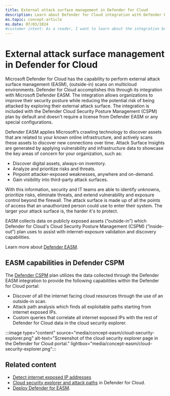 ```yaml
---
title: External attack surface management in Defender for Cloud
description: Learn about Defender for Cloud integration with Defender External attack surface management (EASM) to enhance security and reduce the risk of attacks.
ms.topic: concept-article
ms.date: 07/03/2024
#customer intent: As a reader, I want to learn about the integration between Defender for Cloud and Defender External attack surface management (EASM) so that I can enhance my organization's security.
---
```


# External attack surface management in Defender for Cloud

Microsoft Defender for Cloud has the capability to perform external attack surface management (EASM), (outside-in) scans on multicloud environments. Defender for Cloud accomplishes this through its integration with Microsoft Defender EASM. The integration allows organizations to improve their security posture while reducing the potential risk of being attacked by exploring their external attack surface. The integration is included with the Defender Cloud Security Posture Management (CSPM) plan by default and doesn't require a license from Defender EASM or any special configurations.

Defender EASM applies Microsoft’s crawling technology to discover assets that are related to your known online infrastructure, and actively scans these assets to discover new connections over time. Attack Surface Insights are generated by applying vulnerability and infrastructure data to showcase the key areas of concern for your organization, such as:

- Discover digital assets, always-on inventory.
- Analyze and prioritize risks and threats.
- Pinpoint attacker-exposed weaknesses, anywhere and on-demand.
- Gain visibility into third-party attack surfaces.

With this information, security and IT teams are able to identify unknowns, prioritize risks, eliminate threats, and extend vulnerability and exposure control beyond the firewall. The attack surface is made up of all the points of access that an unauthorized person could use to enter their system. The larger your attack surface is, the harder it's to protect.

EASM collects data on publicly exposed assets (“outside-in”) which Defender for Cloud's  Cloud Security Posture Management (CSPM) (“inside-out”) plan uses to assist with internet-exposure validation and discovery capabilities.

Learn more about [Defender EASM](../external-attack-surface-management/overview.md).

## EASM capabilities in Defender CSPM

The [Defender CSPM](concept-cloud-security-posture-management.md) plan utilizes the data collected through the Defender EASM integration to provide the following capabilities within the Defender for Cloud portal:

- Discover of all the internet facing cloud resources through the use of an outside-in scan.
- Attack path analysis which finds all exploitable paths starting from internet exposed IPs.
- Custom queries that correlate all internet exposed IPs with the rest of Defender for Cloud data in the cloud security explorer.

:::image type="content" source="media/concept-easm/cloud-security-explorer.png" alt-text="Screenshot of the cloud security explorer page in the Defender for Cloud portal." lightbox="media/concept-easm/cloud-security-explorer.png":::

## Related content
- [Detect internet exposed IP addresses](detect-exposed-ip-addresses.md)
- [Cloud security explorer and attack paths](concept-attack-path.md) in Defender for Cloud.
- [Deploy Defender for EASM](../external-attack-surface-management/deploying-the-defender-easm-azure-resource.md).
